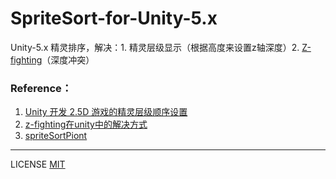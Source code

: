 # SpriteSort-for-Unity-5.x

 Unity-5.x 精灵排序，解决：1. 精灵层级显示（根据高度来设置z轴深度）2. [Z-fighting](https://blog.csdn.net/pizi0475/article/details/6720595)（深度冲突）
 

### Reference：

1. [Unity 开发 2.5D 游戏的精灵层级顺序设置](https://blog.csdn.net/byeweiyang/article/details/80128877)
2. [z-fighting在unity中的解决方式](https://blog.csdn.net/tinyhum3d/article/details/7256040)
3. [spriteSortPiont](https://docs.unity3d.com/ScriptReference/SpriteRenderer-spriteSortPoint.html)

------

LICENSE [MIT](LICENSE)
